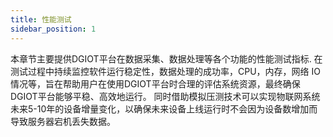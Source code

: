 ```yaml
---
title: 性能测试
sidebar_position: 1
---
```


本章节主要提供DGIOT平台在数据采集、数据处理等各个功能的性能测试指标.
在测试过程中持续监控软件运行稳定性，数据处理的成功率，CPU，内存，网络 IO 情况等，旨在帮助用户在使用DGIOT平台时合理的评估系统资源，最终确保DGIOT平台能够平稳、高效地运行。
同时借助模拟压测技术可以实现物联网系统未来5-10年的设备增量变化，以确保未来设备上线运行时不会因为设备数增加而导致服务器宕机丢失数据。

